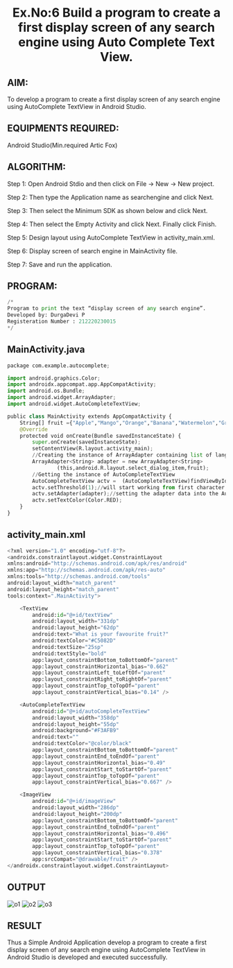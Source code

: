 # <p align="center"> Ex.No:6 Build a program to create a first display screen of any search engine using Auto Complete Text View.</p>

## AIM:
To develop a program to create a first display screen of any search engine using AutoComplete TextView in Android Studio.

## EQUIPMENTS REQUIRED:
Android Studio(Min.required Artic Fox)

## ALGORITHM:
Step 1: Open Android Stdio and then click on File -> New -> New project.

Step 2: Then type the Application name as searchengine and click Next.

Step 3: Then select the Minimum SDK as shown below and click Next.

Step 4: Then select the Empty Activity and click Next. Finally click Finish.

Step 5: Design layout using AutoComplete TextView in activity_main.xml.

Step 6: Display screen of search engine in MainActivity file.

Step 7: Save and run the application.

## PROGRAM:
```python
/*
Program to print the text “display screen of any search engine”.
Developed by: DurgaDevi P
Registeration Number : 212220230015
*/
```
## MainActivity.java
```python
package com.example.autocomplete;

import android.graphics.Color;
import androidx.appcompat.app.AppCompatActivity;
import android.os.Bundle;
import android.widget.ArrayAdapter;
import android.widget.AutoCompleteTextView;

public class MainActivity extends AppCompatActivity {
    String[] fruit ={"Apple","Mango","Orange","Banana","Watermelon","Grapes","Cherry","Pineapple","Kiwi","Strawberry","Litchi","Blueberry","Raspberry","Guava","Custard apple","Pomegranate","Dragon fruit","Gooseberry","Jack fruit","Lime","Peach","Pear","Fig","Muskmelon","Olives","Java Plum","Papaya","Mulberry","Sugarcane"};
    @Override
    protected void onCreate(Bundle savedInstanceState) {
        super.onCreate(savedInstanceState);
        setContentView(R.layout.activity_main);
        //Creating the instance of ArrayAdapter containing list of language names
        ArrayAdapter<String> adapter = new ArrayAdapter<String>
                (this,android.R.layout.select_dialog_item,fruit);
        //Getting the instance of AutoCompleteTextView
        AutoCompleteTextView actv =  (AutoCompleteTextView)findViewById(R.id.autoCompleteTextView);
        actv.setThreshold(1);//will start working from first character
        actv.setAdapter(adapter);//setting the adapter data into the AutoCompleteTextView
        actv.setTextColor(Color.RED);
    }
}
```
## activity_main.xml
```python
<?xml version="1.0" encoding="utf-8"?>
<androidx.constraintlayout.widget.ConstraintLayout
xmlns:android="http://schemas.android.com/apk/res/android"
xmlns:app="http://schemas.android.com/apk/res-auto"
xmlns:tools="http://schemas.android.com/tools"
android:layout_width="match_parent"
android:layout_height="match_parent"
tools:context=".MainActivity">

    <TextView
        android:id="@+id/textView"
        android:layout_width="331dp"
        android:layout_height="62dp"
        android:text="What is your favourite fruit?"
        android:textColor="#C5082D"
        android:textSize="25sp"
        android:textStyle="bold"
        app:layout_constraintBottom_toBottomOf="parent"
        app:layout_constraintHorizontal_bias="0.662"
        app:layout_constraintLeft_toLeftOf="parent"
        app:layout_constraintRight_toRightOf="parent"
        app:layout_constraintTop_toTopOf="parent"
        app:layout_constraintVertical_bias="0.14" />

    <AutoCompleteTextView
        android:id="@+id/autoCompleteTextView"
        android:layout_width="358dp"
        android:layout_height="55dp"
        android:background="#F3AFB9"
        android:text=""
        android:textColor="@color/black"
        app:layout_constraintBottom_toBottomOf="parent"
        app:layout_constraintEnd_toEndOf="parent"
        app:layout_constraintHorizontal_bias="0.49"
        app:layout_constraintStart_toStartOf="parent"
        app:layout_constraintTop_toTopOf="parent"
        app:layout_constraintVertical_bias="0.667" />

    <ImageView
        android:id="@+id/imageView"
        android:layout_width="286dp"
        android:layout_height="200dp"
        app:layout_constraintBottom_toBottomOf="parent"
        app:layout_constraintEnd_toEndOf="parent"
        app:layout_constraintHorizontal_bias="0.496"
        app:layout_constraintStart_toStartOf="parent"
        app:layout_constraintTop_toTopOf="parent"
        app:layout_constraintVertical_bias="0.378"
        app:srcCompat="@drawable/fruit" />
</androidx.constraintlayout.widget.ConstraintLayout>
```
## OUTPUT
![o1](https://user-images.githubusercontent.com/75235704/172090744-f3c68bf9-abb0-4707-8fe7-99c936ae39c7.PNG)
![o2](https://user-images.githubusercontent.com/75235704/172090758-994302b8-156d-484e-bb2d-2e24d3ea75ee.PNG)
![o3](https://user-images.githubusercontent.com/75235704/172090771-579e8728-16f7-4311-8f4b-e694b2fb6fcf.PNG)



## RESULT
Thus a Simple Android Application develop a program to create a first display screen of any search engine using AutoComplete TextView in Android Studio is developed and executed successfully.
